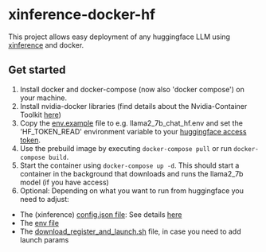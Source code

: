 # xinference-docker-hf

This project allows easy deployment of any huggingface LLM using [xinference](https://github.com/xorbitsai/inference) and docker.

## Get started

1. Install docker and docker-compose (now also 'docker compose') on your machine.
2. Install nvidia-docker libraries (find details about the Nvidia-Container Toolkit [here](https://hub.docker.com/r/nvidia/cuda))
3. Copy the [env.example](https://github.com/AndiMajore/xinference-docker-hf/blob/master/llama2_7b_chat_hf.env.example) file to e.g. llama2_7b_chat_hf.env and set the 'HF_TOKEN_READ' environment variable to your [huggingface access token](https://huggingface.co/settings/tokens).
4. Use the prebuild image by executing `docker-compose pull` or run `docker-compose build`.
5. Start the container using `docker-compose up -d`. This should start a container in the background that downloads and runs the llama2_7b model (if you have access)
6. Optional: Depending on what you want to run from huggingface you need to adjust:
  -  The (xinference) [config.json file](https://github.com/AndiMajore/xinference-docker-hf/blob/master/llama2-7b-chat-hf.json): See details [here](https://inference.readthedocs.io/en/latest/models/custom.html)
  -  The [env file](https://github.com/AndiMajore/xinference-docker-hf/blob/master/llama2_7b_chat_hf.env.example)
  -  The [download_register_and_launch.sh](https://github.com/AndiMajore/xinference-docker-hf/blob/master/download_register_and_launch.sh) file, in case you need to add launch params
